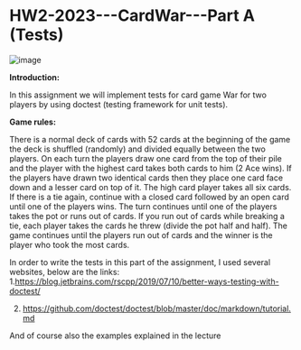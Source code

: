 # HW2-2023---CardWar---Part A (Tests)

![image](https://user-images.githubusercontent.com/93255163/228441584-40837ede-7f09-4b26-8802-d7a2bc079c03.png)

**Introduction:**

In this assignment we will implement tests for card game War for two players by using doctest (testing framework for unit tests).

**Game rules:**

There is a normal deck of cards with 52 cards at the beginning of the game the deck is shuffled (randomly) and divided equally between the two players. On each turn the players draw one card from the top of their pile and the player with the highest card takes both cards to him (2 Ace wins). If the players have drawn two identical cards then they place one card face down and a lesser card on top of it. The high card player takes all six cards. If there is a tie again, continue with a closed card followed by an open card until one of the players wins. The turn continues until one of the players takes the pot or runs out of cards. If you run out of cards while breaking a tie, each player takes the cards he threw (divide the pot half and half). The game continues until the players run out of cards and the winner is the player who took the most cards.

In order to write the tests in this part of the assignment, I used several websites, below are the links:
1.https://blog.jetbrains.com/rscpp/2019/07/10/better-ways-testing-with-doctest/

2. https://github.com/doctest/doctest/blob/master/doc/markdown/tutorial.md

And of course also the examples explained in the lecture
